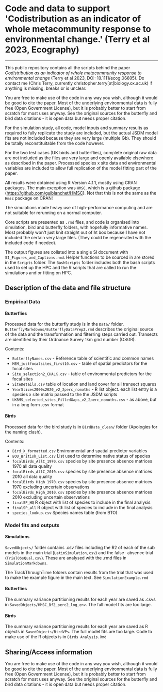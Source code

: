 # Code and data to support 'Codistribution as an indicator of whole metacommunity response to environmental change.' (Terry et al 2023, Ecography)
---

This public repository contains all the scripts behind the paper *Codistribution as an indicator of whole metacommunity response to environmental change* (Terry et al 2023, DOI: 10.1111/ecog.06605). Do contact me (Chris Terry, currently christopher.terry[at]biology.ox.ac.uk) if anything is missing, breaks or is unclear. 

You are free to make use of the code in any way you wish, although it would be good to cite the paper. Most of the underlying environmental data is fully free (Open Government License), but it is probably better to start from scratch for most uses anyway. See the original sources for the butterfly and bird data citations - it is open data but needs proper citation.  

For the simulation study, all code, model inputs and summary results as required to fully replicate the study are included, but the actual JSDM model fits are not included because they are very large (multiple Gb). They should be totally reconstituitable from the code however.

For the two test cases (UK birds and butterflies), complete original raw data are not included as the files are very large and openly available elsewhere as described in the paper. Processed species x site data and environmental variables are included to allow full replication of the model fitting part of the paper.

All results were obtained using R Version 4.1.1, mostly using CRAN packages. The main exception was `HMSC`, which is a github package (https://github.com/guiblanchet/HMSC). Not that this is not the same as the `Hmsc` package on CRAN!

The simulations made heavy use of high-performance computing and are not suitable for rerunning on a normal computer. 

Core scripts are presented as `.rmd` files, and code is organised into simulation, bird and butterfly folders, with hopefully informative names. Most probably won't just knit straight out of ht box because I have not included the certain very large files. (They could be regenerated with the included code if needed).

The output figures are collated into a single SI document with `SI_Figures_and_Captions.rmd`. Helper functions to be sourced in are stored in the `Scripts` folder. The `BashScripts` folder includes both the bash scripts used to set up the HPC and the R scripts that are called to run the simulations and or fitting on HPC. 


## Description of the data and file structure

### Empirical Data

#### Butterflies

Processed data for the butterfly study is in the `Data/` folder. `ButterflyMarkdowns/ButterflyDataPrep2.rmd` describes the original source of the data and the transformation and filterring steps carried out. Transects are identified by their Ordnance Survey 1km grid number (OSGR). 

Contents:

- `ButterflyNames.csv` - Reference table of scientific and common names
- `MEM_justfocalsites_first10.csv` - table of spatial predictors for the focal sites
- `Site_selection2_CHALK.csv` - table of environmental predictors for the focal sites
- `SiteDetails.csv` table of location and land cover for all transect squares
- `YearSlices2000x2020_v2_2perc_nomoths` - R list object. each list entry is a species x site matrix passed to the the JSDM scripts
- `UKBMS_selected_sites_FilledGaps_v2_2perc_nomoths.csv`   - as above, but in a long form .csv format 

#### Birds

Processed data for the bird study is in `BirdData_clean/` folder (Apologies for the naming clash). 

Contents:

- `Bird_X_formatted.csv` Environmental and spatial predictor variables
- `BOU_British_List.csv`  List used to determine native status of species
- `focalBirds_AllC_1970.csv` species by site presence absence matrices 1970 all data quality
- `focalBirds_AllC_2010.csv` species by site presence absence matrices 2010 all data quality
- `focalBirds_High_1970.csv` species by site presence absence matrices 1970 excluding uncertain observations
- `focalBirds_High_2010.csv` species by site presence absence matrices 2010 excluding uncertain observations
- `finalSP_HQ` R object with list of species to include in the final analysis
- `finalSP_all` R object with list of species to include in the final analysis
- `species_lookup.csv` Species names table (from BTO)

### Model fits and outputs

#### Simulations


`SavedObjects/` folder contains .csv files including the R2 of each of the sub models in the main trial (`LatinSimulation,csv`) and the false- absence trial (`TrialObsQual.csv`). These are analysed with the .rmd files in `SimulationMarkdowns`.

The TrackThroughTime folders contain results from the trial that was used to make the example figure in the main text. See `SimulationExample.rmd`

#### Butterflies

The summary variance partitioning results for each year are saved as .csvs in `SavedObjects/HMSC_Bf2_perc2_log_env`.
The full model fits are too large. 

#### Birds

The summary variance partitioning results for each year are saved as R objects in `SavedObjects/BirdVPs`.
The full model fits are too large. Code to make use of the R objects is in `Birds Analysis.Rmd`

## Sharing/Access information


You are free to make use of the code in any way you wish, although it would be good to cite the paper. Most of the underlying environmental data is fully free (Open Government License), but it is probably better to start from scratch for most uses anyway. See the original sources for the butterfly and bird data citations - it is open data but needs proper citation.  


